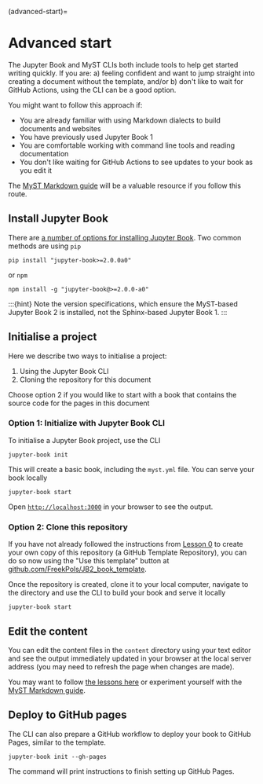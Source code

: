 (advanced-start)=
# Advanced start

The Jupyter Book and MyST CLIs both include tools to help get started writing quickly.
If you are: a) feeling confident and want to jump straight into creating a document without the template, and/or b) don't like to wait for GitHub Actions, using the CLI can be a good option.

You might want to follow this approach if:

- You are already familiar with using Markdown dialects to build documents and websites
- You have previously used Jupyter Book 1
- You are comfortable working with command line tools and reading documentation
- You don't like waiting for GitHub Actions to see updates to your book as you edit it

The [MyST Markdown guide](https://mystmd.org/guide) will be a valuable resource if you follow this route.

## Install Jupyter Book

There are [a number of options for installing Jupyter Book](https://next.jupyterbook.org/start/install/).
Two common methods are using `pip`

```console
pip install "jupyter-book>=2.0.0a0"
```

or `npm`

```console
npm install -g "jupyter-book@>=2.0.0-a0"
```

:::{hint}
Note the version specifications, which ensure the MyST-based Jupyter Book 2 is installed, not the Sphinx-based Jupyter Book 1.
:::

## Initialise a project

Here we describe two ways to initialise a project:

1. Using the Jupyter Book CLI
2. Cloning the repository for this document

Choose option 2 if you would like to start with a book that contains the source code for the pages in this document

### Option 1: Initialize with Jupyter Book CLI

To initialise a Jupyter Book project, use the CLI

```console
jupyter-book init
```

This will create a basic book, including the `myst.yml` file.
You can serve your book locally

```console
jupyter-book start
```

Open [`http://localhost:3000`](http://localhost:3000) in your browser to see the output.

### Option 2: Clone this repository

If you have not already followed the instructions from [Lesson 0](./lessons/lesson0.md) to create your own copy of this repository (a GitHub Template Repository), you can do so now using the "Use this template" button at [github.com/FreekPols/JB2_book_template](https://github.com/FreekPols/JB2_book_template).

Once the repository is created, clone it to your local computer, navigate to the directory and use the CLI to build your book and serve it locally

```console
jupyter-book start
```

## Edit the content

You can edit the content files in the `content` directory using your text editor and see the output immediately updated in your browser at the local server address (you may need to refresh the page when changes are made).

You may want to follow [the lessons here](#lessons-start) or experiment yourself with the [MyST Markdown guide](https://mystmd.org/guide).

## Deploy to GitHub pages

The CLI can also prepare a GitHub workflow to deploy your book to GitHub Pages, similar to the template.

```console
jupyter-book init --gh-pages
```

The command will print instructions to finish setting up GitHub Pages.